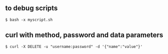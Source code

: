 ## to debug scripts

`$ bash -x myscript.sh`


## curl with method, password and data parameters

`$ curl -X DELETE -u "username:password" -d '{"name":"value"}'`
